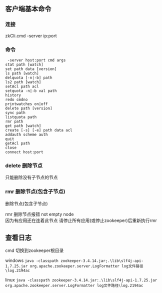 ## 客户端基本命令

### 连接

zkCli.cmd -server ip:port

### 命令
```
 -server host:port cmd args
stat path [watch]
set path data [version]
ls path [watch]
delquota [-n|-b] path
ls2 path [watch]
setAcl path acl
setquota -n|-b val path
history
redo cmdno
printwatches on|off
delete path [version]
sync path
listquota path
rmr path
get path [watch]
create [-s] [-e] path data acl
addauth scheme auth
quit
getAcl path
close
connect host:port
```

### delete 删除节点
只能删除没有子节点的节点

### rmr 删除节点(包含子节点)
删除节点(包含子节点)

rmr 删除节点报错 not empty node  
因为有应用还在连着此节点 请停止所有应用(或停止zookeeper)后重新执行rmr

## 查看日志

cmd 切换到zookeeper根目录

windows
`java -classpath zookeeper-3.4.14.jar;.\lib\slf4j-api-1.7.25.jar org.apache.zookeeper.server.LogFormatter log文件路径\log.2194ac`

linux
`java -classpath zookeeper-3.4.14.jar:.\lib\slf4j-api-1.7.25.jar org.apache.zookeeper.server.LogFormatter log文件路径\log.2194ac`

